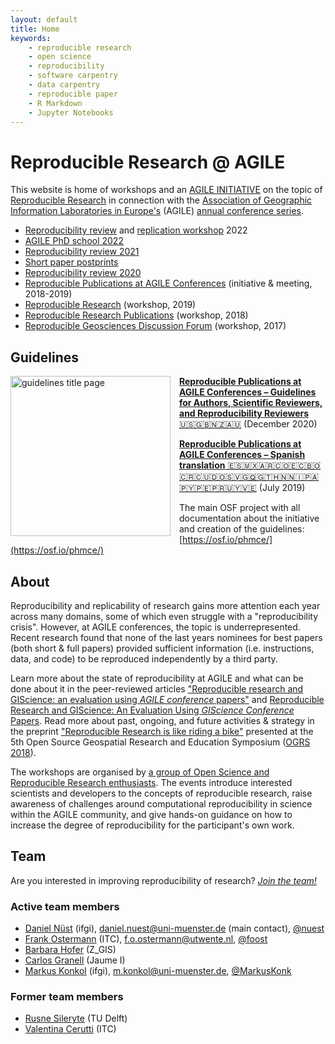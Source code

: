 ```yaml
---
layout: default
title: Home
keywords:
    - reproducible research
    - open science
    - reproducibility
    - software carpentry
    - data carpentry
    - reproducible paper
    - R Markdown
    - Jupyter Notebooks
---
```


# Reproducible Research @ AGILE

This website is home of workshops and an [AGILE INITIATIVE](https://agile-online.org/funding-initiatives) on the topic of [Reproducible Research](https://en.wikipedia.org/wiki/Reproducibility#Reproducible_research) in connection with the [Association of Geographic Information Laboratories in Europe's](https://agile-online.org/) (AGILE) [annual conference series](https://agile-online.org/past-conferences-and-proceedings).

- [Reproducibility review](2022) and [replication workshop](2022-replication-workshop) 2022
- [AGILE PhD school 2022](2022-phd-school)
- [Reproducibility review 2021](2021)
- [Short paper postprints](short-paper-postprints)
- [Reproducibility review 2020](2020)
- [Reproducible Publications at AGILE Conferences](initiative) (initiative & meeting, 2018-2019)
- [Reproducible Research](2019) (workshop, 2019)
- [Reproducible Research Publications](2018) (workshop, 2018)
- [Reproducible Geosciences Discussion Forum](2017) (workshop, 2017)

## Guidelines

<a href="https://doi.org/10.17605/OSF.IO/CB7Z8"><img src="{{ site.baseurl }}/public/images/agile-reproducible-paper-guidelines-v2-title-page.png" alt="guidelines title page" width="256" style="float: left; padding-right: 1em; border: 0;" /></a>

[**Reproducible Publications at AGILE Conferences – Guidelines for Authors, Scientific Reviewers, and Reproducibility Reviewers** 🇺🇸🇬🇧🇳🇿🇦🇺](https://doi.org/10.17605/OSF.IO/CB7Z8) (December&nbsp;2020)

[**Reproducible Publications at AGILE Conferences – Spanish translation** 🇪🇸🇲🇽🇦🇷🇨🇴🇪🇨🇧🇴🇨🇷🇨🇺🇩🇴🇸🇻🇬🇶🇬🇹🇭🇳🇳🇮🇵🇦🇵🇾🇵🇪🇵🇷🇺🇾🇻🇪](https://doi.org/10.17605/OSF.IO/MF9BE) (July&nbsp;2019)

The main OSF project with all documentation about the initiative and creation of the guidelines: [https://osf.io/phmce/](https://osf.io/phmce/)

## About

Reproducibility and replicability of research gains more attention each year across many domains, some of which even struggle with a "reproducibility crisis".
However, at AGILE conferences, the topic is underrepresented.
Recent research found that none of the last years nominees for best papers (both short & full papers) provided sufficient information (i.e. instructions, data, and code) to be reproduced independently by a third party.

Learn more about the state of reproducibility at AGILE and what can be done about it in the peer-reviewed articles ["Reproducible research and GIScience: an evaluation using _AGILE conference_ papers"](https://doi.org/10.7717/peerj.5072) and [Reproducible Research and GIScience: An Evaluation Using _GIScience Conference_ Papers](https://doi.org/10.4230/LIPICS.GISCIENCE.2021.II.2).
Read more about past, ongoing, and future activities & strategy in the preprint ["Reproducible Research is like riding a bike"](https://doi.org/10.7287/peerj.preprints.27216v1) presented at the 5th Open Source Geospatial Research and Education Symposium ([OGRS 2018](http://2018.ogrs-community.org/)).

The workshops are organised by [a group of Open Science and Reproducible Research enthusiasts](#team).
The events introduce interested scientists and developers to the concepts of reproducible research, raise awareness of challenges around computational reproducibility in science within the AGILE community, and give hands-on guidance on how to increase the degree of reproducibility for the participant's own work.

## Team

Are you interested in improving reproducibility of research? _[Join the team!](https://discourse.agile-online.org/t/wanted-new-team-members-for-reproducible-research-workshop-series/26)_

### Active team members

- [Daniel Nüst](https://orcid.org/0000-0002-0024-5046) (ifgi), daniel.nuest@uni-muenster.de (main contact), [@nuest](https://github.com/nuest)
- [Frank Ostermann](https://orcid.org/0000-0002-9317-8291) (ITC), f.o.ostermann@utwente.nl, [@foost](https://github.com/foost)
- [Barbara Hofer](https://orcid.org/0000-0001-7078-3766) (Z_GIS)
- [Carlos Granell](https://orcid.org/0000-0003-1004-9695) (Jaume&nbsp;I)
- [Markus Konkol](https://orcid.org/0000-0001-6651-0976) (ifgi), m.konkol@uni-muenster.de, [@MarkusKonk](https://github.com/MarkusKonk)

### Former team members

- [Rusne Sileryte](https://orcid.org/0000-0002-8245-3016) (TU&nbsp;Delft)
- [Valentina Cerutti](https://orcid.org/0000-0002-9612-1581) (ITC)
